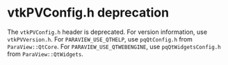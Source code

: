 # vtkPVConfig.h deprecation

The `vtkPVConfig.h` header is deprecated. For version information, use
`vtkPVVersion.h`. For `PARAVIEW_USE_QTHELP`, use `pqQtConfig.h` from
`ParaView::QtCore`. For `PARAVIEW_USE_QTWEBENGINE`, use `pqQtWidgetsConfig.h`
from `ParaView::QtWidgets`.
